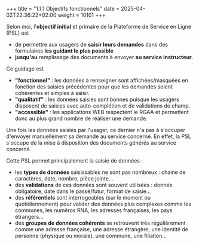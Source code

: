 +++
title = "1.1.1 Objectifs fonctionnels"
date = 2025-04-02T22:36:22+02:00
weight = 10101
+++

Selon moi, l'**objectif initial** et primaire de la Plateforme de Service en Ligne (PSL) est 
* de permettre aux usagers de **saisir leurs demandes** dans des formulaires **les guidant le plus possible** 
* **jusqu'au** remplissage des documents à envoyer **au service instructeur**.

Ce guidage est 
* **"fonctionnel"** : les données à renseigner sont affichées/masquées en fonction des saisies précédentes pour que les demandes soient cohérentes et simples à saisir.
* **"qualitatif"** : les données saisies sont bonnes puisque les usagers disposent de saisies avec auto-complétion et de validations de champ.
* **"accessible"** : les applications WEB respectent le RGAA et permettent donc au plus grand nombre de réaliser une demande.

Une fois les données saisies par l'usager, ce dernier n'a pas à s'occuper d'envoyer manuellement sa demande au service concerné. En effet, la PSL s'occupe de la mise à disposition des documents générés au service concerné.

Cette PSL permet principalement la saisie de données :
* les **types de données** saisissables ne sont pas nombreux : chaine de caractères, date, nombre, pièce jointe...
* des **validations** de ces données sont souvent utilisées : donnée obligatoire, date dans le passé/futur, format de saisie...
* des **référentiels** sont interrogeables (sur le moment ou quotidiennement) pour valider des données plus complexes comme les communes, les numéros RNA, les adresses françaises, les pays étrangers...
* des **groupes de données cohérents** se retrouvent très régulièrement comme une adresse française, une adresse étrangère, une identité de personne (physique ou morale), une commune, une filiation...
